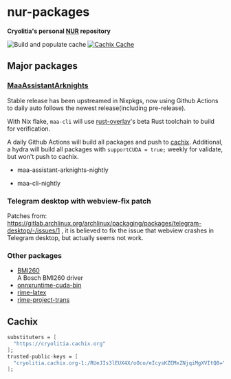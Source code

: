 # nur-packages

**Cryolitia's personal [NUR](https://github.com/nix-community/NUR) repository**

<!-- Remove this if you don't use github actions -->
![Build and populate cache](https://github.com/cryolitia/nur-packages/workflows/Build%20and%20populate%20cache/badge.svg)
[![Cachix Cache](https://img.shields.io/badge/cachix-cryolitia-blue.svg)](https://cryolitia.cachix.org)

## Major packages

### [MaaAssistantArknights](https://github.com/MaaAssistantArknights/MaaAssistantArknights/)

Stable release has been upstreamed in Nixpkgs, now using Github Actions to daily auto follows the newest release(including pre-release).

With Nix flake, `maa-cli` will use [rust-overlay](https://github.com/oxalica/rust-overlay)'s beta Rust toolchain to build for verification.

A daily Github Actions will build all packages and push to [cachix](https://cryolitia.cachix.org). Additional, a hydra will build all packages with `supportCUDA = true;` weekly for validate, but won't push to cachix.

- maa-assistant-arknights-nightly

- maa-cli-nightly

### Telegram desktop with webview-fix patch

Patches from: https://gitlab.archlinux.org/archlinux/packaging/packages/telegram-desktop/-/issues/1 , it is believed to fix the issue that webview crashes in Telegram desktop, but actually seems not work.

### Other packages

- [BMI260](https://github.com/hhd-dev/bmi260) \
  A Bosch BMI260 driver
- [onnxruntime-cuda-bin](https://github.com/microsoft/onnxruntime)
- [rime-latex](https://github.com/shenlebantongying/rime_latex)
- [rime-project-trans](https://github.com/project-trans/rime-dict)

## Cachix

```nix
substituters = [
  "https://cryolitia.cachix.org"
];
trusted-public-keys = [
  "cryolitia.cachix.org-1:/RUeJIs3lEUX4X/oOco/eIcysKZEMxZNjqiMgXVItQ8="
];
```
